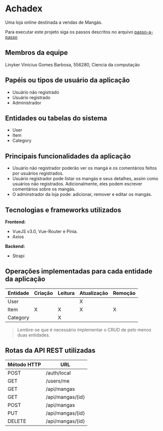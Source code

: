 # Achadex

Uma loja online destinada a vendas de Mangás.

Para executar este projeto siga os passos descritos no arquivo [passo-a-passo](passo-a-passo.md)

## Membros da equipe

Linyker Vinicius Gomes Barbosa, 556280, Ciencia da computação

## Papéis ou tipos de usuário da aplicação

- Usuário não registrado
- Usuário registrado
- Administrador

## Entidades ou tabelas do sistema

- User
- Item
- Category

## Principais funcionalidades da aplicação

- Usuário não registrador poderão ver os mangá e os comentários feitos por usuários registrados.
- Usuário registrador pode listar os mangás e seus detalhes, assim como usuários não registrados. 
Adicionalmente, eles podem escrever comentários sobre os mangás.
- O adminstrador da loja pode: adicionar, remover e editar os mangás.

## Tecnologias e frameworks utilizados

**Frontend:**

- VueJS v3.0, Vue-Router e Pinia.
- Axios

**Backend:**

- Strapi


## Operações implementadas para cada entidade da aplicação


| Entidade| Criação | Leitura | Atualização | Remoção |
| --- | --- | --- | --- | --- |
| User |  |  | X |  |
| Item | X  | X |  X | X |
| Category |  |  X  |  |  |

> Lembre-se que é necessário implementar o CRUD de pelo menos duas entidades.

## Rotas da API REST utilizadas

| Método HTTP | URL |
| --- | --- |
| POST | /auth/local |
| GET | /users/me |
| GET | /api/mangas |
| GET | /api/mangas/{id} |
| POST | /api/mangas |
| PUT | /api/mangas/{id} |
| DELETE | /api/mangas/{id} |